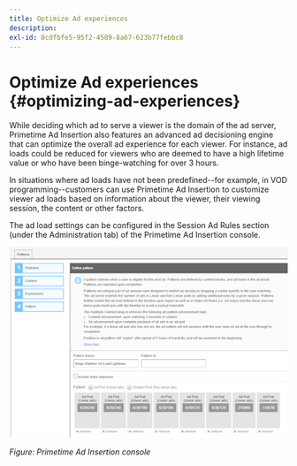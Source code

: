 ```yaml
---
title: Optimize Ad experiences
description:
exl-id: 0cdfbfe5-95f2-4509-8a67-623b77febbc8
---
```

# Optimize Ad experiences {#optimizing-ad-experiences}

While deciding which ad to serve a viewer is the domain of the ad server, Primetime Ad Insertion also features an advanced ad decisioning engine that can optimize the overall ad experience for each viewer. For instance, ad loads could be reduced for viewers who are deemed to have a high lifetime value or who have been binge-watching for over 3 hours.

In situations where ad loads have not been predefined--for example, in VOD programming--customers can use Primetime Ad Insertion to customize viewer ad loads based on information about the viewer, their viewing session, the content or other factors.

The ad load settings can be configured in the Session Ad Rules section (under the Administration tab) of the Primetime Ad Insertion console.

![Configure ad load settings in Session Ad Rules section of Ad Insertion console](/help/primetime-ad-insertion/assets/ad-insertion-console.png)

*Figure: Primetime Ad Insertion console*
